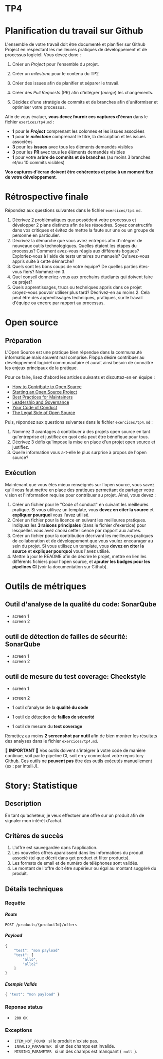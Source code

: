 # TP4
# Planification du travail sur Github

L'ensemble de votre travail doit être documenté et planifier sur Github Project en respectant les meilleures pratiques de développement et de processus logiciel. Vous devez donc :

1. Créer un *Project* pour l'ensemble du projet. 
    
2. Créer un *milestone* pour le contenu du TP2

3. Créer des issues afin de planifier et séparer le travail. 
   
4. Créer des *Pull Requests* (PR) afin d'intégrer (*merge*) les changements. 
   
5. Décidez d'une stratégie de commits et de branches afin d'uniformiser et optimiser votre processus.


Afin de vous évaluer, **vous devez fournir ces captures d'écran** dans le fichier `exerices/tp4.md` :

- **1** pour le ***Project*** comprenant les colonnes et les issues associées
- **1** pour le ***milestone*** comprenant le titre, la description et les issues associées
- **3** pour les **issues** avec tous les éléments demandés visibles
- **3** pour les **PR** avec tous les éléments demandés visibles
- **1** pour votre **arbre de commits et de branches** (au moins 3 branches et/ou 10 commits visibles)

**Vos captures d'écran doivent être cohérentes et prise à un moment fixe de votre développement**.


# Rétrospective finale

Répondez aux questions suivantes dans le fichier `exercices/tp4.md`.

1. Décrivez 2 problématiques que possèdent votre processus et développer 2 plans distincts afin de les résoudres. Soyez constructifs dans vos critiques et évitez de mettre la faute sur une ou un groupe de personne en particulier.
2. Décrivez la démarche que vous aviez entrepris afin d'intégrer de nouveaux outils technologiques. Quelles étaient les étapes du processus? Comment avez-vous réagis aux différents bogues? Exploriez-vous à l'aide de tests unitaires ou manuels? Qu'avez-vous appris suite à cette démarche?
3. Quels sont les bons coups de votre équipe? De quelles parties êtes-vous fiers? Nommez-en 3.
4. Quel conseil donneriez-vous aux prochains étudiants qui doivent faire ce projet?
5. Quels apprentissages, trucs ou techniques appris dans ce projet croyez-vous pouvoir utiliser plus tard? Décrivez-en au moins 2. Cela peut être des apprentissages techniques, pratiques, sur le travail d'équipe ou encore par rapport au processus.

# Open source

## Préparation

L'Open Source est une pratique bien répendue dans la communauté informatique mais souvent mal comprise. Floppa désire contribuer au développement logiciel communautaire et aurait ainsi besoin de connaître les enjeux principaux de la pratique.

Pour ce faire, lisez d'abord les articles suivants et discuttez-en en équipe :

- [How to Contribute to Open Source](https://opensource.guide/how-to-contribute/)
- [Starting an Open Source Project](https://opensource.guide/starting-a-project/)
- [Best Practices for Maintainers](https://opensource.guide/best-practices/)
- [Leadership and Governance](https://opensource.guide/leadership-and-governance/)
- [Your Code of Conduct](https://opensource.guide/code-of-conduct/)
- [The Legal Side of Open Source](https://opensource.guide/legal/)

Puis, répondez aux questions suivantes dans le fichier `exercices/tp4.md` :

1. Nommez 3 avantages à contribuer à des projets open source en tant qu'entreprise et justifiez en quoi cela peut être bénéfique pour tous.
2. Décrivez 3 défis qu'impose la mise en place d'un projet open source et justifiez.
3. Quelle information vous a-t-elle le plus surprise à propos de l'open source?

## Exécution

Maintenant que vous êtes mieux renseignés sur l'open source, vous savez qu'il vous faut mettre en place des pratiques permettant de partager votre vision et l'information requise pour contribuer au projet. Ainsi, vous devez :

1. Créer un fichier pour le "Code of conduct" en suivant les meilleures pratique. Si vous utilisez un template, vous **devez en citer la source** et **expliquer pourquoi** vous l'avez utilisé.
2. Créer un fichier pour la licence en suivant les meilleures pratiques. Indiquez les **3 raisons principales** (dans le fichier d'exercice) pour lesquelles vous avez choisi cette licence par rapport aux autres.
3. Créer un fichier pour la contribution décrivant les meilleures pratiques de collaboration et de développement que vous voulez encourager au sein du projet. Si vous utilisez un template, vous **devez en citer la source** et **expliquer pourquoi** vous l'avez utilisé.
4. Mettre à jour le README afin de décrire le projet, mettre en lien les différents fichiers pour l'open source, et **ajouter les badges pour les pipelines CI** (voir la documentation sur Github).

# Outils de métriques

## Outil d'analyse de la qualité du code: **SonarQube**
- screen 1
- screen 2

## outil de détection de failles de sécurité: **SonarQube**
- screen 1
- screen 2

## outil de mesure du test coverage: **Checkstyle**
- screen 1
- screen 2

- 1 outil d'analyse de la **qualité du code**
- 1 outil de détection de **failles de sécurité**
- 1 outil de mesure du **test coverage**

Remettez au moins **2 screenshot par outil** afin de bien montrer les résultats des analyses dans le fichier `exercices/tp4.md`.

**🚨 IMPORTANT 🚨** Vos outils doivent s'intégrer à votre code de manière continue, soit par le pipeline CI, soit en y connectant votre repository Github. Ces outils ne **peuvent pas** être des outils exécutés manuellement (ex : par IntelliJ).

# Story: Statistique 

##  Description
En tant qu'acheteur, je veux effectuer une offre sur un produit afin de signaler mon intérêt d'achat.

##  Critères de succès
1. L'offre est sauvegardée dans l'application.
2. Les nouvelles offres aparaissent dans les informations du produit associé (tel que décrit dans get product et filter products).
3. Les formats de email et de numéro de téléphones sont validés.
4. Le montant de l'offre doit être supérieur ou égal au montant suggéré du produit.



##  Détails techniques

### Requête

#### *Route*
```
POST /products/{productId}/offers
```

#### *Payload*
```javascript
{ 
    "test": "mon payload" 
    "test": [
        "allo",
        "allo2"
    ] 
}
```

#### *Exemple Valide*

```javascript
{ "test": "mon payload" }
```

### Réponse status

- <code> 200 OK </code>

### Exceptions
 
- <code> ITEM_NOT_FOUND </code> si le produit n'existe pas.
- <code> INVALID_PARAMETER </code> si un des champs est invalide.
- <code> MISSING_PARAMETER </code> si un des champs est manquant (<code> null </code>).



